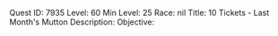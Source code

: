 Quest ID: 7935
Level: 60
Min Level: 25
Race: nil
Title: 10 Tickets - Last Month's Mutton
Description: 
Objective: 

